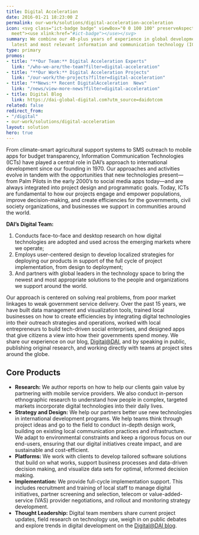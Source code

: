 ```yaml
---
title: Digital Acceleration
date: 2016-01-21 18:23:00 Z
permalink: our-work/solutions/digital-acceleration-acceleration
icon: <svg class="ict-badge badge" viewBox="0 0 100 100" preserveAspectRatio="xMinYMax
  meet"><use xlink:href="#ict-badge"></use></svg>
summary: We combine our 40-plus years of experience in global development with the
  latest and most relevant information and communication technology (ICT) tools.
type: primary
promos:
- title: "**Our Team:** Digital Acceleration Experts"
  link: "/who-we-are/the-team?filter=digital-acceleration"
- title: "**Our Work:** Digital Acceleration Projects"
  link: "/our-work/the-projects?filter=digital-acceleration"
- title: "**News:** Recent DigitalAcceleration  News"
  link: "/news/view-more-news?filter=digital-acceleration"
- title: Digital Blog
  link: https://dai-global-digital.com?utm_source=daidotcom
related: false
redirect_from:
- "/digital"
- our-work/solutions/digital-acceleration
layout: solution
hero: true
---
```


From climate-smart agricultural support systems to SMS outreach to mobile apps for budget transparency, Information Communication Technologies (ICTs) have played a central role in DAI’s approach to international development since our founding in 1970. Our approaches and activities evolve in tandem with the opportunities that new technologies present—from Palm Pilots in the early 2000’s to social media apps today—and are always integrated into project design and programmatic goals. Today, ICTs are fundamental to how our projects engage and empower populations, improve decision-making, and create efficiencies for the governments, civil society organizations, and businesses we support in communities around the world. 

**DAI’s Digital Team:**

1. Conducts face-to-face and desktop research on how digital technologies are adopted and used across the emerging markets where we operate;
2. Employs user-centered design to develop localized strategies for deploying our products in support of the full cycle of project implementation, from design to deployment;
3. And partners with global leaders in the technology space to bring the newest and most appropriate solutions to the people and organizations we support around the world.

Our approach is centered on solving real problems, from poor market linkages to weak government service delivery.  Over the past 15 years, we have built data management and visualization tools, trained local businesses on how to create efficiencies by integrating digital technologies into their outreach strategies and operations, worked with local entrepreneurs to build tech-driven social enterprises, and designed apps that give citizens a view into how their governments spend money.  We share our experience on our blog, [Digital@DAI](https://dai-global-digital.com?utm_source=daidotcom), and by speaking in public, publishing original research, and working directly with teams at project sites around the globe.

## Core Products

* **Research:** We author reports on how to help our clients gain value by partnering with mobile service providers. We also conduct in-person ethnographic research to understand how people in complex, targeted markets incorporate digital technologies into their daily lives.
* **Strategy and Design:** We help our partners better use new technologies in international development programs. We help teams think through project ideas and go to the field to conduct in-depth design work, building on existing local communication practices and infrastructure. We adapt to environmental constraints and keep a rigorous focus on our end-users, ensuring that our digital initiatives create impact, and are sustainable and cost-efficient.
* **Platforms:** We work with clients to develop tailored software solutions that build on what works, support business processes and data-driven decision making, and visualize data sets for optimal, informed decision making.
* **Implementation:** We provide full-cycle implementation support. This includes recruitment and training of local staff to manage digital initiatives, partner screening and selection, telecom or value-added-service (VAS) provider negotiations, and rollout and monitoring strategy development.
* **Thought Leadership:** Digital team members share current project updates, field research on technology use, weigh in on public debates and explore trends in digital development on the [Digital@DAI blog](https://dai-global-digital.com?utm_source=daidotcom).
